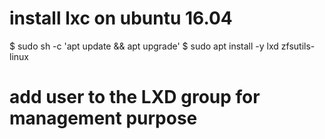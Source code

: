 # install lxc on ubuntu 16.04

$ sudo sh -c 'apt update && apt upgrade'
$ sudo apt install -y lxd zfsutils-linux

# add user to the LXD group for management purpose

